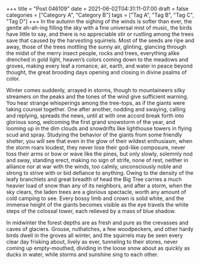 +++
title = "Post 046109"
date = 2021-06-02T04:31:11-07:00
draft = false
categories = ["Category A", "Category B"]
tags = ["Tag A", "Tag B", "Tag C", "Tag D"]
+++
In the autumn the sighing of the winds is softer than ever, the gentle ah-ah-ing filling the sky with a fine universal mist of music, the birds have little to say, and there is no appreciable stir or rustling among the trees save that caused by the harvesting squirrels. Most of the seeds are ripe and away, those of the trees mottling the sunny air, glinting, glancing through the midst of the merry insect people, rocks and trees, everything alike drenched in gold light, heaven’s colors coming down to the meadows and groves, making every leaf a romance, air, earth, and water in peace beyond thought, the great brooding days opening and closing in divine psalms of color.

Winter comes suddenly, arrayed in storms, though to mountaineers silky streamers on the peaks and the tones of the wind give sufficient warning. You hear strange whisperings among the tree-tops, as if the giants were taking counsel together. One after another, nodding and swaying, calling and replying, spreads the news, until at with one accord break forth into glorious song, welcoming the first grand snowstorm of the year, and looming up in the dim clouds and snowdrifts like lighthouse towers in flying scud and spray. Studying the behavior of the giants from some friendly shelter, you will see that even in the glow of their wildest enthusiasm, when the storm roars loudest, they never lose their god-like composure, never toss their arms or bow or wave like the pines, but only slowly, solemnly nod and sway, standing erect, making no sign of strife, none of rest, neither in alliance nor at war with the winds, too calmly, unconsciously noble and strong to strive with or bid defiance to anything. Owing to the density of the leafy branchlets and great breadth of head the Big Tree carries a much heavier load of snow than any of its neighbors, and after a storm, when the sky clears, the laden trees are a glorious spectacle, worth any amount of cold camping to see. Every bossy limb and crown is solid white, and the immense height of the giants becomes visible as the eye travels the white steps of the colossal tower, each relieved by a mass of blue shadow.

In midwinter the forest depths are as fresh and pure as the crevasses and caves of glaciers. Grouse, nuthatches, a few woodpeckers, and other hardy birds dwell in the groves all winter, and the squirrels may be seen every clear day frisking about, lively as ever, tunneling to their stores, never coming up empty-mouthed, dividing in the loose snow about as quickly as ducks in water, while storms and sunshine sing to each other.
